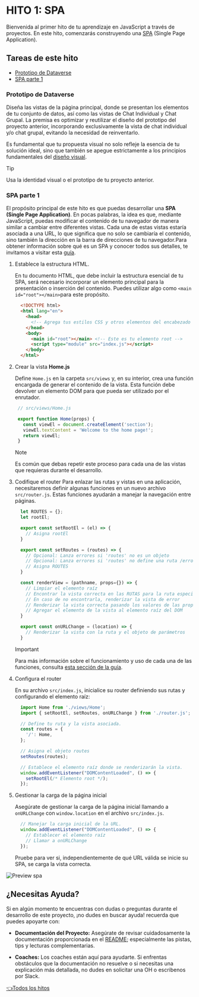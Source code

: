 # **HITO 1:** SPA

Bienvenida al primer hito de tu aprendizaje en JavaScript a
través de proyectos. En este hito, comenzarás construyendo una
[SPA](https://es.wikipedia.org/wiki/Single-page_application)
(Single Page Application).

## Tareas de este hito

- [Prototipo de Dataverse](#prototipo-de-dataverse)
- [SPA parte 1](#spa-parte-1)

### Prototipo de Dataverse

Diseña las vistas de la página principal, donde se presentan
los elementos de tu conjunto de datos, así como las vistas de
Chat Individual y Chat Grupal. La premisa es optimizar y
reutilizar el diseño del prototipo del proyecto anterior,
incorporando exclusivamente la vista de chat individual y/o
chat grupal, evitando la necesidad de reinventarlo.

Es fundamental que tu propuesta visual no solo refleje la
esencia de tu solución ideal, sino que también se apegue
estrictamente a los principios fundamentales del
[diseño visual](https://coda.io/d/Bootcamp-UX-Contenido_dqkqk2rV9Z2/Diseno-de-interfaces_suOT7#_luWsQ).

  >[!TIP]
  >Usa la identidad visual o el prototipo de tu proyecto anterior.

### SPA parte 1

El propósito principal de este hito es que puedas desarrollar
una **SPA (Single Page Application)**. En pocas palabras, la idea
es que, mediante JavaScript, puedas modificar el contenido de
tu navegador de manera similar a cambiar entre diferentes
vistas. Cada una de estas vistas estaría asociada a una URL,
lo que significa que no solo se cambiaría el contenido,
sino también la dirección en la barra de direcciones de
tu navegador.Para obtener información sobre qué es un SPA y
conocer todos sus detalles, te invitamos a visitar esta
[guía](https://github.com/Laboratoria/guide-router/tree/guide-v1).

1. Establece la estructura HTML.

    En tu documento HTML, que debe incluir la estructura
    esencial de tu SPA, será necesario incorporar un
    elemento principal para la presentación o inserción
    del contenido. Puedes utilizar algo como
    `<main id="root"></main>`para este propósito.

    ```html
      <!DOCTYPE html>
      <html lang="en">
        <head>
          <!-- Agrega tus estilos CSS y otros elementos del encabezado (head) aquí -->
        </head>
        <body>
          <main id="root"></main> <!-- Este es tu elemento root -->
          <script type="module" src="index.js"></script>
        </body>
      </html>
    ```

2. Crear la vista **Home.js**

   Define `Home.js` en la carpeta `src/views` y,
   en su interior, crea una función encargada de
   generar el contenido de la vista. Esta función
   debe devolver un elemento DOM para que pueda ser
   utilizado por el enrutador.

   ```js
    // src/views/Home.js

    export function Home(props) {
      const viewEl = document.createElement('section');
      viewEl.textContent = 'Welcome to the home page!';
      return viewEl;
    }
   ```

    > [!NOTE]
    > Es común que debas repetir este proceso para
    > cada una de las vistas que requieras durante el
    > desarrollo.

3. Codifique el router
    Para enlazar las rutas y vistas en una
    aplicación, necesitaremos definir algunas
    funciones en un nuevo archivo `src/router.js`.
    Estas funciones ayudarán a manejar la
    navegación entre páginas.

    ```js
      let ROUTES = {};
      let rootEl;

      export const setRootEl = (el) => {
        // Asigna rootEl
      }

      export const setRoutes = (routes) => {
        // Opcional: Lanza errores si 'routes' no es un objeto
        // Opcional: Lanza errores si 'routes' no define una ruta /error
        // Asigna ROUTES
      }

      const renderView = (pathname, props={}) => {
        // Limpiar el elemento raíz
        // Encontrar la vista correcta en las RUTAS para la ruta especificada
        // En caso de no encontrarla, renderizar la vista de error
        // Renderizar la vista correcta pasando los valores de las propiedades
        // Agregar el elemento de la vista al elemento raíz del DOM
      }

      export const onURLChange = (location) => {
        // Renderizar la vista con la ruta y el objeto de parámetros
      }
    ```

    > [!IMPORTANT]
    > Para más información sobre el funcionamiento
    > y uso de cada una de las funciones, consulta
    > [esta sección de la guía](https://github.com/Laboratoria/guide-router/tree/guide-v1?tab=readme-ov-file#api-de-router-b%C3%A1sico).
    >

4. Configura el router

    En su archivo `src/index.js`, inicialice su router definiendo sus rutas y configurando el elemento raíz:

    ```js
      import Home from './views/Home';
      import { setRootEl, setRoutes, onURLChange } from './router.js';

      // Define tu ruta y la vista asociada.
      const routes = {
        '/': Home,
      };

      // Asigna el objeto routes
      setRoutes(routes);

      // Establece el elemento raíz donde se renderizarán la vista.
      window.addEventListener("DOMContentLoaded", () => {
        setRootEl(/* Elemento root */);
      });
    ```

5. Gestionar la carga de la página inicial

    Asegúrate de gestionar la carga de la página
    inicial llamando a `onURLChange` con
    `window.location` en el archivo `src/index.js`.

    ```js
      // Manejar la carga inicial de la URL.
      window.addEventListener("DOMContentLoaded", () => {
        // Establecer el elemento raíz
        // Llamar a onURLChange
      });
    ```

    Pruebe para ver si, independientemente de qué
    URL válida se inicie su SPA, se carga la vista
    correcta.

![Preview spa](./assets/previewSPA.gif)

## ¿Necesitas Ayuda?

Si en algún momento te encuentras con dudas o preguntas durante el desarrollo
de este proyecto, ¡no dudes en buscar ayuda! recuerda que puedes apoyarte con:

- **Documentación del Proyecto:** Asegúrate de revisar cuidadosamente la
documentación proporcionada en el [README](../README.md); especialmente las
pistas, tips y lecturas complementarias.

- **Coaches:** Los coaches están aquí para ayudarte.
Si enfrentas obstáculos que la documentación no resuelve o si necesitas
una explicación más detallada, no dudes en solicitar una OH o escribenos por Slack.

[👈Todos los hitos](../README.md#6-hitos)
